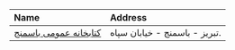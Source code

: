 | Name                                                                                 | Address                       |
|:-------------------------------------------------------------------------------------|:------------------------------|
| [كتابخانه عمومی باسمنج](https://lib.ir/fa/library/287/كتابخانه-عمومی-باسمنج/search/) | تبریز - باسمنج - خيابان سپاه. |